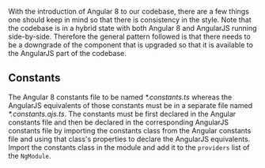 With the introduction of Angular 8 to our codebase, there are a few things one should keep in mind so that there is consistency in the style.
Note that the codebase is in a hybrid state with both Angular 8 and AngularJS running side-by-side. Therefore the general pattern followed is that there needs to be a downgrade of the component that is upgraded so that it is available to the AngularJS part of the codebase.

## Constants
The Angular 8 constants file to be named _*.constants.ts_ whereas the AngularJS equivalents of those constants must be in a separate file named _*.constants.ajs.ts_. The constants must be first declared in the Angular constants file and then be declared in the corresponding AngularJS constants file by importing the constants class from the Angular constants file and using that class's properties to declare the AngularJS equivalents. Import the constants class in the module and add it to the `providers` list of the `NgModule`.